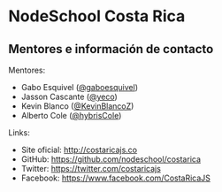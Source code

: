 # NodeSchool Costa Rica

## Mentores e información de contacto

Mentores:
  * Gabo Esquivel ([@gaboesquivel](http://twitter.com/gaboesquivel))
  * Jasson Cascante  ([@yeco](http://twitter.com/yeco))
  * Kevin Blanco  ([@KevinBlancoZ](https://twitter.com/KevinBlancoZ))
  * Alberto Cole  ([@hybrisCole](https://twitter.com/hybrisCole))


Links:
  * Site oficial: http://costaricajs.co
  * GitHub: https://github.com/nodeschool/costarica
  * Twitter: https://twitter.com/costaricajs
  * Facebook: https://www.facebook.com/CostaRicaJS
